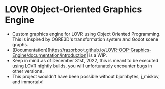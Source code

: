 # LOVR Object-Oriented Graphics Engine
* Custom graphics engine for LOVR using Object Oriented Programming. This is inspired by OGRE3D's transformation system and Godot scene graphs.
* (Documentation)[https://razorboot.github.io/LOVR-OOP-Graphics-Engine/documentation/introduction] is a WIP.
* Keep in mind as of December 31st, 2022, this is meant to be executed using LOVR nightly builds, you will unfortunately encounter bugs in other versions.
* This project wouldn't have been possible without bjornbytes, j_miskov, and immortalx!